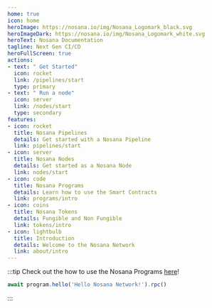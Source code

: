```yaml
---
home: true
icon: home
heroImage: https://nosana.io/img/Nosana_Logomark_black.svg
heroImageDark: https://nosana.io/img/Nosana_Logomark_white.svg
heroText: Nosana Documentation
tagline: Next Gen CI/CD
heroFullScreen: true
actions:
- text: " Get Started"
  icon: rocket
  link: /pipelines/start
  type: primary
- text: " Run a node"
  icon: server
  link: /nodes/start
  type: secondary
features:
- icon: rocket
  title: Nosana Pipelines
  details: Get started with a Nosana Pipeline
  link: pipelines/start
- icon: server
  title: Nosana Nodes
  details: Get started as a Nosana Node
  link: nodes/start
- icon: code
  title: Nosana Programs
  details: Learn how to use the Smart Contracts
  link: programs/intro
- icon: coins
  title: Nosana Tokens
  details: Fungible and Non Fungible
  link: tokens/intro
- icon: lightbulb
  title: Introduction
  details: Welcome to the Nosana Network
  link: about/intro
---
```


:::tip
Check out the how to use the Nosana Programs [here](/programs/intro)!
```typescript
await program.hello('Hello Nosana Network!').rpc()
```
:::

